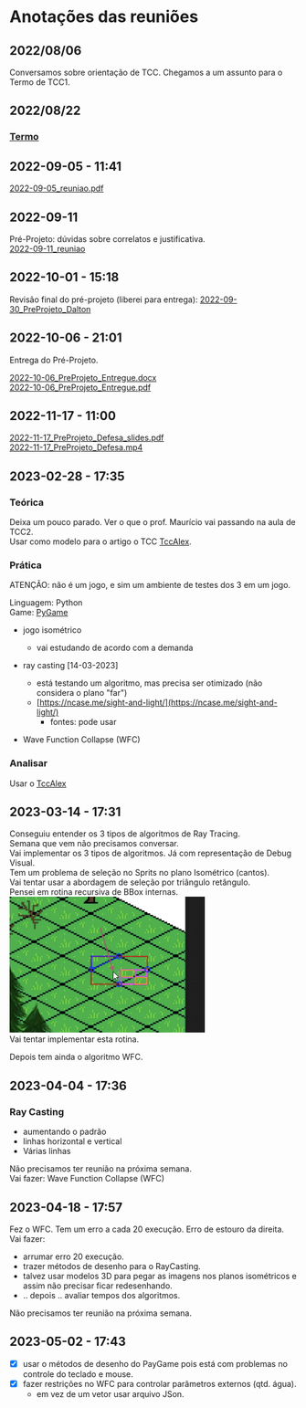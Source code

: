 # Anotações das reuniões  

## 2022/08/06  

Conversamos sobre orientação de TCC. Chegamos a um assunto para o Termo de TCC1.

## 2022/08/22

### [Termo](./Termo.pdf "Termo")  

## 2022-09-05 - 11:41

[2022-09-05_reuniao.pdf](2022-09-05_reuniao.pdf "2022-09-05_reuniao.pdf")  

## 2022-09-11

Pré-Projeto: dúvidas sobre correlatos e justificativa.  
[2022-09-11_reuniao](2022-09-11_reuniao.pdf "2022-09-11_reuniao")  

## 2022-10-01 - 15:18

Revisão final do pré-projeto (liberei para entrega): [2022-09-30_PreProjeto_Dalton](2022-09-30_PreProjeto_Dalton.pdf "2022-09-30_PreProjeto_Dalton")  

## 2022-10-06 - 21:01

Entrega do Pré-Projeto.

[2022-10-06_PreProjeto_Entregue.docx](2022-10-06_PreProjeto_Entregue.docx "2022-10-06_PreProjeto_Entregue.docx")  
[2022-10-06_PreProjeto_Entregue.pdf](2022-10-06_PreProjeto_Entregue.pdf "2022-10-06_PreProjeto_Entregue.pdf")  

## 2022-11-17 - 11:00

[2022-11-17_PreProjeto_Defesa_slides.pdf](2022-11-17_PreProjeto_Defesa_slides.pdf "2022-11-17_PreProjeto_Defesa_slides.pdf")  
[2022-11-17_PreProjeto_Defesa.mp4](2022-11-17_PreProjeto_Defesa.mp4 "2022-11-17_PreProjeto_Defesa.mp4")  

## 2023-02-28 - 17:35

[TccAlex]: https://www.furb.br/dsc/arquivos/tccs/monografias/2020_2_alex-serodio-goncalves_monografia.pdf "TccAlex"  

### Teórica

Deixa um pouco parado. Ver o que o prof. Maurício vai passando na aula de TCC2.  
Usar como modelo para o artigo o TCC [TccAlex].  
  
### Prática

ATENÇÃO: não é um jogo, e sim um ambiente de testes dos 3 em um jogo.  

Linguagem: Python  
Game: [PyGame](https://www.pygame.org/ "PyGame")  

- jogo isométrico  
  - vai estudando de acordo com a demanda  

- ray casting \[14-03-2023\]  
  - está testando um algoritmo, mas precisa ser otimizado (não considera o plano "far")  
  - [https://ncase.me/sight-and-light/](https://ncase.me/sight-and-light/)  
    - fontes: pode usar  

- Wave Function Collapse (WFC)  

### Analisar

Usar o [TccAlex]  

## 2023-03-14 - 17:31

Conseguiu entender os 3 tipos de algoritmos de Ray Tracing.  
Semana que vem não precisamos conversar.  
Vai implementar os 3 tipos de algoritmos. Já com representação de Debug Visual.  
Tem um problema de seleção no Sprits no plano Isométrico (cantos).  
Vai tentar usar a abordagem de seleção por triângulo retângulo.  
Pensei em rotina recursiva de BBox internas.  
![PesquisaTiles](PesquisaTiles.png)  
Vai tentar implementar esta rotina.  

Depois tem ainda o algoritmo WFC.  

## 2023-04-04 - 17:36

### Ray Casting

- aumentando o padrão  
- linhas horizontal e vertical  
- Várias linhas  

Não precisamos ter reunião na próxima semana.  
Vai fazer: Wave Function Collapse (WFC)  

## 2023-04-18 - 17:57

Fez o WFC. Tem um erro a cada 20 execução. Erro de estouro da direita.  
Vai fazer:

- arrumar erro 20 execução.  
- trazer métodos de desenho para o RayCasting.  
- talvez usar modelos 3D para pegar as imagens nos planos isométricos e assim não precisar ficar redesenhando.  
- .. depois .. avaliar tempos dos algoritmos.  

Não precisamos ter reunião na próxima semana.  

## 2023-05-02 - 17:43

- [x] usar o métodos de  desenho do PayGame pois está com problemas no controle do teclado e mouse.  
- [x] fazer restrições no WFC para controlar parâmetros externos (qtd. água).  
  - em vez de um vetor usar arquivo JSon. 
